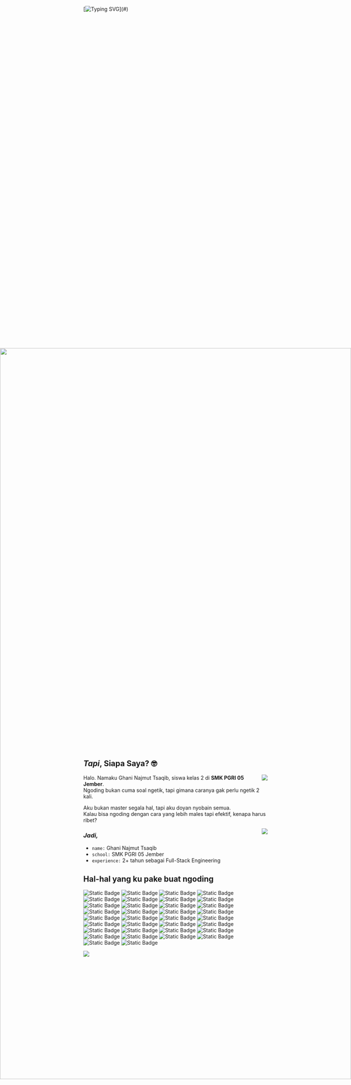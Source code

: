 [![Typing SVG](https://readme-typing-svg.demolab.com?font=Comic+Code&size=36&duration=4000&pause=3000&color=FFFFFF&center=true&vCenter=true&random=true&width=1500&height=100&lines=Kalau+bisa+malas%2C+kenapa+harus+rajin%3F;Aku+percaya+bahwa+kemalasan+adalah+induk+dari+efisiensi!%F0%9F%A4%AD;Ngoding%3F+Bisa.+Niat%3F+Kadang.)](#)

<div style="width:100%;height:50vh;overflow:hidden;">
  <img src="https://media1.tenor.com/m/vbsO-tocoHcAAAAC/%D1%81%D0%BF%D0%B0%D1%82%D1%8C-%D0%BA%D1%80%D0%BE%D0%B2%D0%B0%D1%82%D1%8C.gif" alt="" style="position:absolute;top:50%;left:50%;width:100vw;height:50vh;object-fit:cover;translate: -50% -50%"/>
</div>

## _Tapi_, Siapa Saya? 🤓

<div align="left">
  <img align="right" src="https://github-readme-stats.vercel.app/api?username=RujakRujakan&show_icons=true&hide_border=true&theme=onedark" />

  <p>Halo. Namaku Ghani Najmut Tsaqib, siswa kelas 2 di <strong>SMK PGRI 05 Jember</strong>.<br>Ngoding bukan cuma soal ngetik, tapi gimana caranya gak perlu ngetik 2 kali.</p>
  <p>Aku bukan master segala hal, tapi aku doyan nyobain semua.<br>Kalau bisa ngoding dengan cara yang lebih males tapi efektif, kenapa harus ribet?</p>

  <img align="right" src="https://github-readme-stats.vercel.app/api/top-langs/?username=RujakRujakan&show_icons=true&hide_border=true&theme=onedark" />

  ### _Jadi,_

  - `name:` Ghani Najmut Tsaqib
  - `school:` SMK PGRI 05 Jember
  - `experience:` 2+ tahun sebagai Full-Stack Engineering
</div>

## Hal-hal yang ku pake buat ngoding

<p>
  <img alt="Static Badge" src="https://img.shields.io/badge/-HTML-%23E34F26?style=flat&logo=html5&logoColor=white">
  <img alt="Static Badge" src="https://img.shields.io/badge/-CSS-%23663399?style=flat&logo=css&logoColor=white">
  <img alt="Static Badge" src="https://img.shields.io/badge/-Javascript-%23F7DF1E?style=flat&logo=javascript&logoColor=white">
  <img alt="Static Badge" src="https://img.shields.io/badge/-Typescript-%233178C6?style=flat&logo=typescript&logoColor=white">
  <img alt="Static Badge" src="https://img.shields.io/badge/-React-%2361DAFB?style=flat&logo=react&logoColor=white">
  <img alt="Static Badge" src="https://img.shields.io/badge/-Vue.js-%234FC08D?style=flat&logo=vuedotjs&logoColor=white">
  <img alt="Static Badge" src="https://img.shields.io/badge/-Node.js-%235FA04E?style=flat&logo=nodedotjs&logoColor=white">
  <img alt="Static Badge" src="https://img.shields.io/badge/-Remix-%23000000?style=flat&logo=remix&logoColor=white">
  <img alt="Static Badge" src="https://img.shields.io/badge/-Next.js-%23000000?style=flat&logo=nextdotjs&logoColor=white">
  <img alt="Static Badge" src="https://img.shields.io/badge/-Nuxt-%2300DC82?style=flat&logo=nuxt&logoColor=white">
  <img alt="Static Badge" src="https://img.shields.io/badge/-PHP-%23777BB4?style=flat&logo=php&logoColor=white">
  <img alt="Static Badge" src="https://img.shields.io/badge/-Laravel-%23FF2D20?style=flat&logo=laravel&logoColor=white">
  <img alt="Static Badge" src="https://img.shields.io/badge/-Vite-%23646CFF?style=flat&logo=vite&logoColor=white">
  <img alt="Static Badge" src="https://img.shields.io/badge/-Webpack-%238DD6F9?style=flat&logo=webpack&logoColor=white">
  <img alt="Static Badge" src="https://img.shields.io/badge/-Git-%23F05032?style=flat&logo=git&logoColor=white">
  <img alt="Static Badge" src="https://img.shields.io/badge/-Dart-%230175C2?style=flat&logo=dart&logoColor=white">
  <img alt="Static Badge" src="https://img.shields.io/badge/-Python-%233776AB?style=flat&logo=python&logoColor=white">
  <img alt="Static Badge" src="https://img.shields.io/badge/-XML-%23005FAD?style=flat&logo=xml&logoColor=white">
  <img alt="Static Badge" src="https://img.shields.io/badge/-Odoo-%23714B67?style=flat&logo=odoo&logoColor=white">
  <img alt="Static Badge" src="https://img.shields.io/badge/-Flutter-%2302569B?style=flat&logo=flutter&logoColor=white">
  <img alt="Static Badge" src="https://img.shields.io/badge/-Flask-%23000000?style=flat&logo=flask&logoColor=white">
  <img alt="Static Badge" src="https://img.shields.io/badge/-Hono-%23E36002?style=flat&logo=hono&logoColor=white">
  <img alt="Static Badge" src="https://img.shields.io/badge/-Sass-%23CC6699?style=flat&logo=sass&logoColor=white">
  <img alt="Static Badge" src="https://img.shields.io/badge/-Less-%231D365D?style=flat&logo=less&logoColor=white">
  <img alt="Static Badge" src="https://img.shields.io/badge/-Express-%23000000?style=flat&logo=express&logoColor=white">
  <img alt="Static Badge" src="https://img.shields.io/badge/-PostgreSQL-%234169E1?style=flat&logo=postgresql&logoColor=white">
  <img alt="Static Badge" src="https://img.shields.io/badge/-Astro-%23BC52EE?style=flat&logo=astro&logoColor=white">
  <img alt="Static Badge" src="https://img.shields.io/badge/-MySQL-%234479A1?style=flat&logo=mysql&logoColor=white">
  <img alt="Static Badge" src="https://img.shields.io/badge/-Tailwind CSS-%2306B6D4?style=flat&logo=tailwindcss&logoColor=white">
  <img alt="Static Badge" src="https://img.shields.io/badge/-Supabase-%233FCF8E?style=flat&logo=supabase&logoColor=white">
  <img alt="Static Badge" src="https://img.shields.io/badge/-Neovim-%2357A143?style=flat&logo=neovim&logoColor=white">
  <img alt="Static Badge" src="https://img.shields.io/badge/-MongoDB-%2347A248?style=flat&logo=mongodb&logoColor=white">
  <img alt="Static Badge" src="https://img.shields.io/badge/-Github-%23181717?style=flat&logo=github&logoColor=white">
  <img alt="Static Badge" src="https://img.shields.io/badge/-Figma-%23F24E1E?style=flat&logo=figma&logoColor=white">
  <!-- <img alt="Static Badge" src="https://img.shields.io/badge/--%23?style=flat&logo=&logoColor=white"> -->
</p>

<div>
  <a href="https://discord.com/users/1058949156347060234"><img src="https://lanyard.cnrad.dev/api/1058949156347060234?idleMessage=%E2%80%9CGood%20code%20is%20written%20once%2C%20great%20code%20is%20reused%20forever.%E2%80%9D" /></a>
</div>
